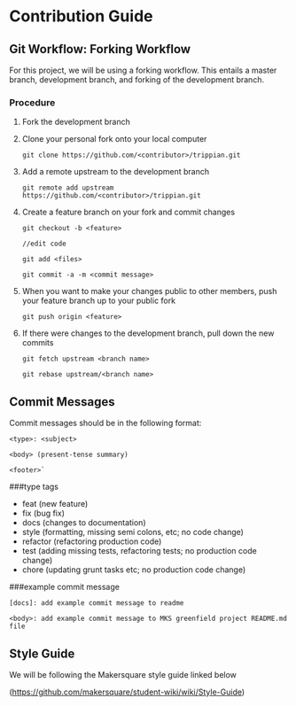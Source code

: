 # Contribution Guide

## Git Workflow: Forking Workflow

For this project, we will be using a forking workflow. This entails a master branch, development branch, and forking of
the development branch. 

### Procedure
1. Fork the development branch
2. Clone your personal fork onto your local computer

    `git clone https://github.com/<contributor>/trippian.git`

3. Add a remote upstream to the development branch

    `git remote add upstream https://github.com/<contributor>/trippian.git`
    
4. Create a feature branch on your fork and commit changes

    `git checkout -b <feature>`
    
    `//edit code`
    
    `git add <files>`
    
    `git commit -a -m <commit message>`
    
5. When you want to make your changes public to other members, push your feature branch up to your public fork

    `git push origin <feature>`
    
6. If there were changes to the development branch, pull down the new commits

    `git fetch upstream <branch name>`
    
    `git rebase upstream/<branch name>`

## Commit Messages
Commit messages should be in the following format:


    <type>: <subject>

    <body> (present-tense summary)
 
    <footer>`

###type tags
* feat (new feature)
* fix (bug fix)
* docs (changes to documentation)
* style (formatting, missing semi colons, etc; no code change)
* refactor (refactoring production code)
* test (adding missing tests, refactoring tests; no production code change)
* chore (updating grunt tasks etc; no production code change)

###example commit message

    [docs]: add example commit message to readme
    
    <body>: add example commit message to MKS greenfield project README.md file

## Style Guide
We will be following the Makersquare style guide linked below

(https://github.com/makersquare/student-wiki/wiki/Style-Guide)

